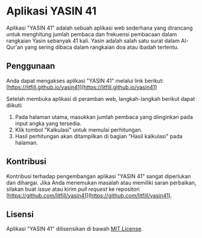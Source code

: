 # Aplikasi YASIN 41

Aplikasi "YASIN 41" adalah sebuah aplikasi web sederhana yang dirancang untuk
menghitung jumlah pembaca dan frekuensi pembacaan dalam rangkaian Yasin
sebanyak 41 kali. Yasin adalah salah satu surat dalam Al-Qur'an yang sering
dibaca dalam rangkaian doa atau ibadah tertentu.

## Penggunaan

Anda dapat mengakses aplikasi "YASIN 41" melalui link berikut:
[https://litfill.github.io/yasin41](https://litfill.github.io/yasin41)

Setelah membuka aplikasi di peramban web, langkah-langkah berikut dapat
diikuti:

1. Pada halaman utama, masukkan jumlah pembaca yang diinginkan pada input angka yang tersedia.
2. Klik tombol "Kalkulasi" untuk memulai perhitungan.
3. Hasil perhitungan akan ditampilkan di bagian "Hasil kalkulasi" pada halaman.

## Kontribusi

Kontribusi terhadap pengembangan aplikasi "YASIN 41" sangat diperlukan dan
dihargai. Jika Anda menemukan masalah atau memiliki saran perbaikan, silakan
buat _issue_ atau kirim _pull request_ ke repositori
[https://github.com/litfill/yasin41](https://github.com/litfill/yasin41).

## Lisensi

Aplikasi "YASIN 41" dilisensikan di bawah [MIT License](https://opensource.org/licenses/MIT).
